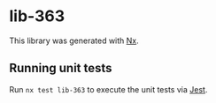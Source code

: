# lib-363

This library was generated with [Nx](https://nx.dev).

## Running unit tests

Run `nx test lib-363` to execute the unit tests via [Jest](https://jestjs.io).
